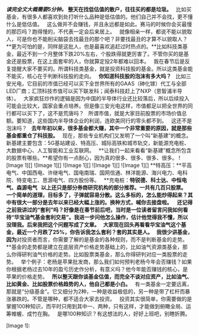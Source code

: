***读完全文大概需要5分钟。***
**整天在找低估值的散户，往往买的都是垃圾。**
 
比如买基金，有很多人都喜欢到处打听什么品种是低估值的。他们自己并不会找，更不懂什么是低估值。
 
这么做并不会赚钱，并且永远都是如此。赛马的时候你会买最慢的那匹吗？跑得慢的，不代表一定会后来居上。
 
就像相亲一样，都说不能以貌取人，可是你也不能削尖脑袋去找最丑的那个吧？非要找最丑的才算不以貌取人？
 
**更为可怕的是，同样是这批人，也是最喜欢追赶过时热点的。**比如科技类基金，最近不到一个月整体下跌20%左右，个股跌得就更厉害了。不管你买的是基金还是股票，在这上面套牢的人，你就算定投2年都难以回本。
 
我在春节后是反复提醒大家不要买的。所谓科技类基金，就是投资科技股的基金。所以这类基金能不能买，核心在于判断科技股的走向。
 
**你知道科技股的泡沫有多大吗？**
 
比如三安光电，它目前的市值已经可以买下全世界所有的GAAS（砷化镓）代工与全部LED厂商；汇顶科技市值可以买下联发科；闻泰科技赶上了NXP（恩智浦半导体）。
 
大家疯狂炒作的逻辑是因为中国的半导体行业还比较落后，所以后续投入可能会比较大，国家会重点培养。但是像三安光电这样，市值都足以把全世界的同行都可以买下了，这不是荒唐吗？
 
所谓市值，就是大家目前股票的市场价值总额。要知道，这些国内半导体企业的利润，连欧美同行的零头都不到。
 
这还不是泡沫吗？
 
**去年年初以来，很多基金都大赚，其中一个非常重要的原因，就是那些基金都重仓了科技股。**
 
现在，那些专业机构们又发明了一个叫“新基建”的概念。新基建主要包含：5G基站建设、特高压、城际高铁和城市轨交，新能源充电桩、大数据中心、人工智能和工业互联网。
 
**让我们一起来看看“新基建”概念所包含的股票有哪些。**希望你有一点耐心，因为真的很多、很多、很多、很多。
![Image 1][]
![Image 1][]
![Image 1][]
![Image 1][]
![Image 1][]
**特高压：**平高电气、中国西电、许继电气、国电南瑞、国网信通、林洋能源、海兴电力、电科院、特变电工、思源电气、四方股份等。
 
**充电桩：**特锐德、科士达、中恒电气、森源电气
 
以上还只是部分券商研究机构的部分推荐。**一共有几百只股票。**
 
一个简单的道理，目标多了，子弹就容易分散。这么多标的，怎么能炒得起来？其中有很大一部分是去年以来已经大幅上涨的。换种方式，喊你去接盘啦。
  
还记得之前我讲过的“套利”吗？好像是在春节前后吧，当时是一位读者留言问我如何看待“华宝油气基金套利交易”。我进一步问他怎么操作，估计他觉得我不懂，所以没理我。后来我把这个问题写成了文章。
 
大家现在回头再看看华宝油气这个基金，最近一个月跌了25%，你告诉我怎么套利？套的其实是人。
 
我很少讲基金，因为**对投资者而言，你需要了解的是基金的各种规则，而不是判断基金的走势。**基金的走势都是建立在底层资产价格走势基础上的，比如油气资源类基金，那么你得研判油气价格的走势。比如股票类基金，那么你得研判对应一类股票的走势。
 
举个例子：老杨是苹果批发商，那么我们如何预判老杨今年会否赚钱？如果你根据老杨过去10年的盈亏历史作分析，有意义吗？他今年能否赚钱的核心，是苹果的价格走势。
 
**所以整天跟你谈基金估值，而完全不谈对应资产，比如油气、比如黄金、比如股票价格趋势的人，他自己都是小白。**
 
有一类基金一定要远离，那就是“分级基金”。它又细分为2种，一种是收益极低的，另一种是带了杠杆而暴涨暴跌的。不管是哪种，都不适合大家去投资。
 
投资其实很简单，你需要做的是掌握100种知识，而平时只用到其中一、两种，只有这样，才能做到俯瞰全局、运筹帷幄、成竹在胸。
 
是哪100种知识？有这想法的人，好好上班吧，别瞎折腾。

[Image 1]: 